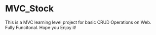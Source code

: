 # MVC_Stock
 This is a MVC learning level project for basic CRUD Operations on Web. Fully Funcitonal. Hope you Enjoy it!
